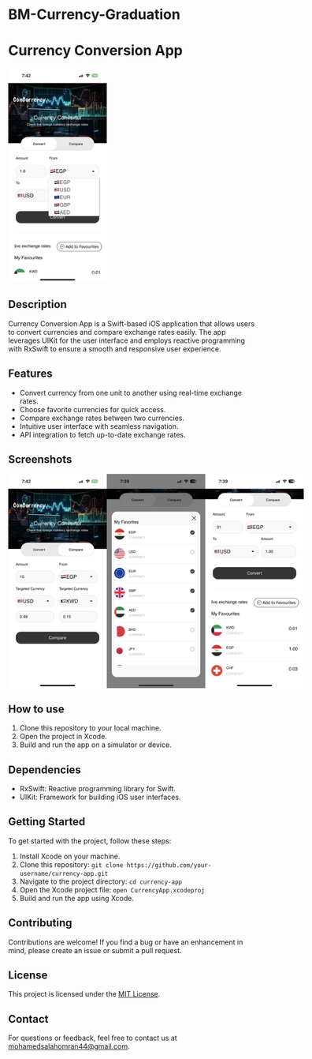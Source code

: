 # BM-Currency-Graduation
# Currency Conversion App


<img src="/ScreenShots/1.PNG" alt="Screenshot 1" width="200">

## Description

Currency Conversion App is a Swift-based iOS application that allows users to convert currencies and compare exchange rates easily. The app leverages UIKit for the user interface and employs reactive programming with RxSwift to ensure a smooth and responsive user experience.

## Features
- Convert currency from one unit to another using real-time exchange rates.
- Choose favorite currencies for quick access.
- Compare exchange rates between two currencies.
- Intuitive user interface with seamless navigation.
- API integration to fetch up-to-date exchange rates.

## Screenshots
<div style="display: flex;">
<img src="/ScreenShots/2.PNG" alt="Screenshot 1" width="200">
<img src="/ScreenShots/3.PNG" alt="Screenshot 1" width="200">
<img src="/ScreenShots/4.PNG" alt="Screenshot 1" width="200">
</div>

## How to use
1. Clone this repository to your local machine.
2. Open the project in Xcode.
3. Build and run the app on a simulator or device.

## Dependencies

- RxSwift: Reactive programming library for Swift.
- UIKit: Framework for building iOS user interfaces.

## Getting Started

To get started with the project, follow these steps:

1. Install Xcode on your machine.
2. Clone this repository: `git clone https://github.com/your-username/currency-app.git`
3. Navigate to the project directory: `cd currency-app`
4. Open the Xcode project file: `open CurrencyApp.xcodeproj`
5. Build and run the app using Xcode.

## Contributing

Contributions are welcome! If you find a bug or have an enhancement in mind, please create an issue or submit a pull request.

## License

This project is licensed under the [MIT License](LICENSE).

## Contact

For questions or feedback, feel free to contact us at [mohamedsalahomran44@gmail.com](mailto:mohamedsalahomran44@gmail.com).


